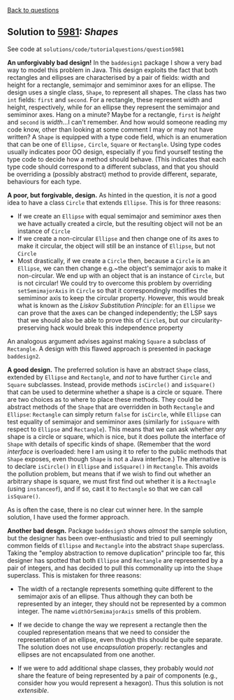 [Back to questions](../README.md)

## Solution to [5981](../questions/5981.md): *Shapes*

See code at `solutions/code/tutorialquestions/question5981`

**An unforgivably bad design!** In the `baddesign1` package I show a very bad way
to model this problem in Java.  This design exploits the fact that both rectangles and ellipses are characterised
by a pair of fields: width and height for a rectangle, semimajor and semiminor axes for an ellipse.  The design
uses a single class, `Shape`, to represent all shapes.  The class has two `int` fields:
`first` and `second`.  For a rectangle, these represent width and height, respectively, while
for an ellipse they represent the semimajor and semiminor axes.  Hang on a minute?  Maybe for a rectangle, `first`
is *height* and `second` is *width*...I can't remember.  And how would someone reading my code know, other
than looking at some comment I may or may not have written?  A `Shape` is equipped with a type code field,
which is an enumeration that can be one of `Ellipse,` `Circle`, `Square` or `Rectangle`.
Using type codes usually indicates poor OO design, especially if you find yourself testing the type code to decide how a method
should behave.  (This indicates that each type code should correspond to a different subclass, and that you should be overriding
a (possibly abstract) method to provide different, separate, behaviours for each type.

**A poor, but forgivable, design.**
As hinted in the question, it is *not* a good idea to have a class `Circle` that
extends `Ellipse`.  This is for three reasons:

* If we create an `Ellipse` with equal semimajor and semiminor axes then we have actually created a circle, but the resulting object will not be an instance of `Circle`
* If we create a non-circular `Ellipse` and then change one of its axes to make it circular, the object will still be an instance of `Ellipse`, but not `Circle`
* Most drastically, if we create a `Circle` then, because a `Circle` is an `Ellipse`, we can then change e.g.~the object's semimajor axis to make it non-circular.  We end up with an object that is an instance of `Circle`, but is not circular!  We could try to overcome this problem by overriding `setSemimajorAxis` in `Circle` so that it correspondingly modifies the semiminor axis to keep
    the circular property.  However, this would break what is known as the *Liskov Substitution Principle*: for an `Ellipse` we can prove that the axes can be changed independently; the LSP says that we should also be able to prove this of `Circle`s, but our circularity-preserving hack would break this
    independence property

An analogous argument advises against making `Square` a subclass of `Rectangle`.  A design with this flawed approach is
presented in package `baddesign2`.

**A good design.**
The preferred solution is have an abstract `Shape` class, extended by `Ellipse` and `Rectangle`, and *not* to have
further `Circle` and `Square` subclasses.  Instead, provide
methods `isCircle()` and `isSquare()` that can be used to determine whether a shape is a circle or square.
There are two choices as to where to place these methods.  They could be abstract methods of the `Shape` that are overridden in
both `Rectangle` and `Ellipse`: `Rectangle` can simply return `false` for `isCircle`, while
`Ellipse` can test equality of semimajor and semiminor axes (similarly for `isSquare` with respect to `Ellipse`
and `Rectangle`).  This means that we can ask whether *any* shape is a circle or square, which is nice, but it does pollute the
interface of `Shape` with details of specific kinds of shape.
(Remember that the word *interface* is overloaded: here I am using it to refer to the public methods that `Shape`
 exposes, even though `Shape` is not a Java interface.)
The alternative
 is to declare `isCircle()` in `Ellipse` and `isSquare()` in `Rectangle`.  This avoids the pollution problem,
 but means that if we wish to find out whether an arbitrary shape is square, we must first find out whether it is a `Rectnagle` (using
 `instanceof`), and if so, cast it to `Rectangle` so that we can call `isSquare()`.

 As is often the case, there is no clear cut winner here.  In the sample solution, I have used the former approach.

**Another bad desgn.**  Package `baddesign3` shows *almost* the sample solution, but the designer has been over-enthusiastic
and tried to pull seemingly common fields of `Ellipse` and `Rectangle` into the abstract `Shape` superclass.  Taking
the "employ abstraction to remove duplication" principle too far, this designer has spotted that both `Ellipse` and `Rectangle`
are represented by a pair of integers, and has decided to pull this commonality up into the `Shape` superclass.  This is mistaken for three
reasons:

* The width of a rectangle represents something quite different to the semimajor axis of an ellipse.  Thus although they can both be represented
by an integer, they should not be represented by a common integer.  The name `widthOrSemimajorAxis` smells of this problem.

* If we decide to change the way we represent a rectangle then the coupled representation means that we need to consider the representation of an ellipse, even 
though this should be quite separate.  The solution does not use *encapsulation* properly: rectangles and ellipses are not encapsulated from one another.

* If we were to add additional shape classes, they probably would *not* share the feature of being represented by a pair of components (e.g., consider
how you would represent a hexagon).  Thus this solution is not *extensible*.
